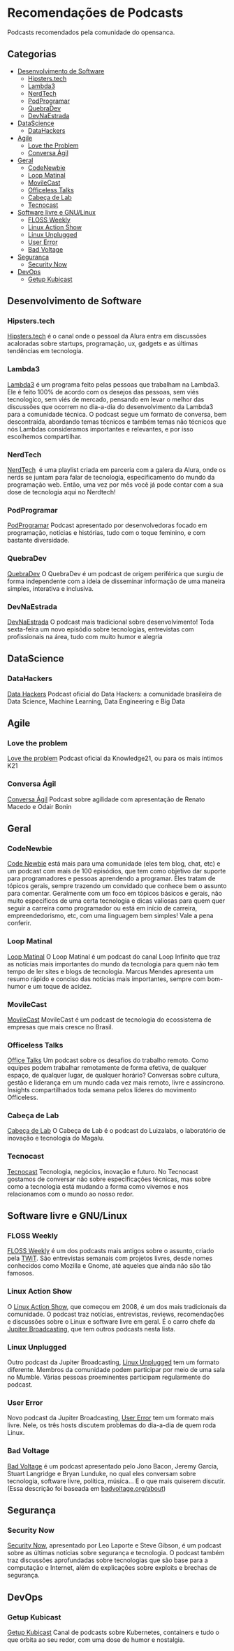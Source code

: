 # Recomendações de Podcasts

Podcasts recomendados pela comunidade do opensanca.

## Categorias

- [Desenvolvimento de Software](#software-development)
  - [Hipsters.tech](#hipsters-tech)
  - [Lambda3](#lambda3)
  - [NerdTech](#nerdtech)
  - [PodProgramar](#pod-programar)
  - [QuebraDev](#quebra-dev)
  - [DevNaEstrada](#dev-na-estrada)
- [DataScience](#DataScience)
  - [DataHackers](#data-hackers)
- [Agile](#Agile)
  - [Love the Problem](#love-the-problem)
  - [Conversa Ágil](#conversa-agil)
- [Geral](#geral)
  - [CodeNewbie](#code-newbie)
  - [Loop Matinal](#loop-matinal)
  - [MovileCast](#movile-cast)
  - [Officeless Talks](#officeless-talks)
  - [Cabeça de Lab](#cabeca-de-lab)
  - [Tecnocast](#tecnocast)
- [Software livre e GNU/Linux](#sf-gnu-linux)
  - [FLOSS Weekly](#floss-weekly)
  - [Linux Action Show](#linux-action-show)
  - [Linux Unplugged](#linux-unplugged)
  - [User Error](#user-error)
  - [Bad Voltage](#bad-voltage)
- [Segurança](#segurança)
  - [Security Now](#security-now)
- [DevOps](#DevOps)
  - [Getup Kubicast](getup-kubicast)

## <a name="software-development" /> Desenvolvimento de Software

### <a name="hipsters-tech" /> Hipsters.tech
[Hipsters.tech](http://hipsters.tech/) é o canal onde o pessoal da Alura entra em discussões acaloradas sobre startups, programação, ux, gadgets e as últimas tendências em tecnologia.

### <a name="lambda3" />  Lambda3

[Lambda3](https://blog.lambda3.com.br/tag/podcast/)  é um programa feito pelas pessoas que trabalham na Lambda3. Ele é feito 100% de acordo com os desejos das pessoas, sem viés tecnologico, sem viés de mercado, pensando em levar o melhor das discussões que ocorrem no dia-a-dia do desenvolvimento da Lambda3 para a comunidade técnica. O podcast segue um formato de conversa, bem descontraída, abordando temas técnicos e também temas não técnicos que nós Lambdas consideramos importantes e relevantes, e por isso escolhemos compartilhar.

### <a name="nerdtech" />  NerdTech

[NerdTech](https://jovemnerd.com.br/playlist/nerdtech/)  é uma playlist criada em parceria com a galera da Alura, onde os nerds se juntam para falar de tecnologia, especificamento do mundo da programação web. Então, uma vez por mês você já pode contar com a sua dose de tecnologia aqui no Nerdtech!

### <a name="pod-progamar" />  PodProgramar
[PodProgramar](https://open.spotify.com/show/16ZtU9p6Pja5H87W35owjY)
Podcast apresentado por desenvolvedoras focado em programação, notícias e histórias, tudo com o toque feminino, e com bastante diversidade.

### <a name="quebra-dev" /> QuebraDev
[QuebraDev](https://open.spotify.com/show/1NT08wgK2hTh27mvMiVszh)
O QuebraDev é um podcast de origem periférica que surgiu de forma independente com a ideia de disseminar informação de uma maneira simples, interativa e inclusiva.

### <a name="dev-na-estrada" /> DevNaEstrada
[DevNaEstrada](https://open.spotify.com/show/1yQ2qrscxoTmdUvZgMoY4a)
O podcast mais tradicional sobre desenvolvimento! Toda sexta-feira um novo episódio sobre tecnologias, entrevistas com profissionais na área, tudo com muito humor e alegria


## DataScience

### <a name="data-hackers" /> DataHackers
[Data Hackers](https://open.spotify.com/show/1oMIHOXsrLFENAeM743g93?si=eFiMNPX8RgybW8cpTkCfhg) Podcast oficial do Data Hackers: a comunidade brasileira de Data Science, Machine Learning, Data Engineering e Big Data

## Agile

### <a name="love-the-problem" /> Love the problem
[Love the problem](https://open.spotify.com/show/06fPDUqQapNcfIE01IQHhE?si=1tDRJ22LT-akHWgi5n0-dQ) Podcast oficial da Knowledge21, ou para os mais íntimos K21

### <a name="conversa-agil" /> Conversa Ágil
[Conversa Ágil](https://open.spotify.com/show/2VLKpvVyJIBnHe0XKEgKkG) Podcast sobre agilidade com apresentação de Renato Macedo e Odair Bonin

## Geral


### <a name="code-newbie" /> CodeNewbie

[Code Newbie](http://www.codenewbie.org/) está mais para uma comunidade (eles tem blog, chat, etc) e um podcast com mais de 100 episódios, que tem como objetivo dar suporte para programadores e pessoas aprendendo a programar. Eles tratam de tópicos gerais, sempre trazendo um convidado que conhece bem o assunto para comentar. Geralmente com um foco em tópicos básicos e gerais, não muito específicos de uma certa tecnologia e dicas valiosas para quem quer seguir a carreira como programador ou está em início de carreira, empreendedorismo, etc, com uma linguagem bem simples! Vale a pena conferir.

### <a name="loop-matinal" /> Loop Matinal
[Loop Matinal](https://open.spotify.com/show/4sKgJqaCEQdUECeCViknr5) O Loop Matinal é um podcast do canal Loop Infinito que traz as notícias mais importantes do mundo da tecnologia para quem não tem tempo de ler sites e blogs de tecnologia. Marcus Mendes apresenta um resumo rápido e conciso das notícias mais importantes, sempre com bom-humor e um toque de acidez.

### <a name="movile-cast" /> MovileCast
[MovileCast](https://open.spotify.com/show/28364GKc4RPwB3zQsbuctj) MovileCast é um podcast de tecnologia do ecossistema de empresas que mais cresce no Brasil.

### <a name="officeless-talks" /> Officeless Talks
[Office Talks](https://open.spotify.com/show/6o5q2AMOUJrfhDxxuxbLZ1) Um podcast sobre os desafios do trabalho remoto. Como equipes podem trabalhar remotamente de forma efetiva, de qualquer espaço, de qualquer lugar, de qualquer horário? Conversas sobre cultura, gestão e liderança em um mundo cada vez mais remoto, livre e assíncrono. Insights compartilhados toda semana pelos líderes do movimento Officeless.

### <a name="cabeca-de-lab" /> Cabeça de Lab
[Cabeça de Lab](https://open.spotify.com/show/6jYjcj4oQ31J85jGhbiRkK) O Cabeça de Lab é o podcast do Luizalabs, o laboratório de inovação e tecnologia do Magalu.

### <a name="tecnocast" /> Tecnocast
[Tecnocast](https://open.spotify.com/show/084hQAwpMi4PcidWPsO2fY) Tecnologia, negócios, inovação e futuro. No Tecnocast gostamos de conversar não sobre especificações técnicas, mas sobre como a tecnologia está mudando a forma como vivemos e nos relacionamos com o mundo ao nosso redor.

## <a name="sf-gnu-linux" /> Software livre e GNU/Linux

### <a name="floss-weekly" /> FLOSS Weekly

[FLOSS Weekly](http://twit.tv/floss/) é um dos podcasts mais antigos sobre o
assunto, criado pela [TWiT](http://twit.tv/). São entrevistas semanais com
projetos livres, desde nomes conhecidos como Mozilla e Gnome, até aqueles que
ainda não são tão famosos.

### <a name="linux-action-show"> Linux Action Show

O [Linux Action
Show](http://www.jupiterbroadcasting.com/tag/linux-action-show/), que começou
em 2008, é um dos mais tradicionais da comunidade. O podcast traz notícias,
entrevistas, reviews, recomendações e discussões sobre o Linux e software livre
em geral. É o carro chefe da [Jupiter
Broadcasting](http://www.jupiterbroadcasting.com/), que tem outros podcasts
nesta lista.

### <a name="linux-unplugged"> Linux Unplugged

Outro podcast da Jupiter Broadcasting, [Linux
Unplugged](http://www.jupiterbroadcasting.com/tag/linux-unplugged/) tem um
formato diferente. Membros da comunidade podem participar por meio de uma sala
no Mumble. Várias pessoas proeminentes participam regularmente do podcast.

### <a name="user-error"> User Error

Novo podcast da Jupiter Broadcasting, [User
Error](http://www.jupiterbroadcasting.com/show/error/) tem um formato mais
livre. Nele, os três hosts discutem problemas do dia-a-dia de quem roda Linux.

### <a name="bad-voltage"> Bad Voltage

[Bad Voltage](http://www.badvoltage.org/) é um podcast apresentado pelo Jono
Bacon, Jeremy Garcia, Stuart Langridge e Bryan Lunduke, no qual eles conversam
sobre tecnologia, software livre, política, música… E o que mais quiserem
discutir. (Essa descrição foi baseada em
[badvoltage.org/about](http://www.badvoltage.org/about/))

## Segurança

### <a name="security-now" /> Security Now

[Security Now](https://twit.tv/shows/security-now), apresentado por Leo Laporte
e Steve Gibson, é um podcast sobre as últimas notícias sobre segurança e
tecnologia. O podcast também traz discussões aprofundadas sobre tecnologias que
são base para a computação e Internet, além de explicações sobre exploits e
brechas de segurança.

## DevOps

### <a name="gethub-kubicast" /> Getup Kubicast

[Getup Kubicast](https://open.spotify.com/show/7x2OHOUAaOnTjlSwBHNAjN) 
Canal de podcasts sobre Kubernetes, containers e tudo o que orbita ao seu redor, com uma dose de humor e nostalgia.